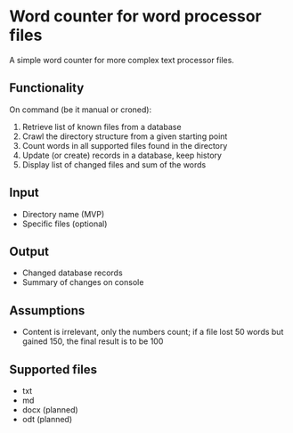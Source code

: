 # Word counter for word processor files

A simple word counter for more complex text processor files.

## Functionality

On command (be it manual or croned):

1. Retrieve list of known files from a database
1. Crawl the directory structure from a given starting point
1. Count words in all supported files found in the directory
1. Update (or create) records in a database, keep history
1. Display list of changed files and sum of the words

## Input

* Directory name (MVP)
* Specific files (optional)

## Output

* Changed database records
* Summary of changes on console

## Assumptions

* Content is irrelevant, only the numbers count; if a file lost 50 words but gained 150, the final result is to be 100

## Supported files

* txt
* md
* docx (planned)
* odt (planned)
